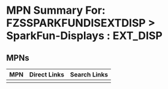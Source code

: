 



# MPN Summary For: FZSSPARKFUNDISEXTDISP > SparkFun-Displays : EXT_DISP

## MPNs
  

|MPN|Direct Links|Search Links|
| :--- | :--- | :--- |
||||
